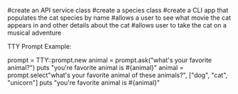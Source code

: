 #create an API service class
#create a species class
#create a CLI app that populates the cat species by name
#allows a user to see what movie the cat appears in and other details about the cat
#allows user to take the cat on a musical adventure




TTY Prompt Example:

prompt = TTY::prompt.new
animal = prompt.ask("what's your favorite animal?")
puts "you're favorite animal is #{animal}"
animal = prompt.select"what's your favorite animal of these animals?", ["dog", "cat", "unicorn"]
puts "you're favorite animal is #{animal}"
